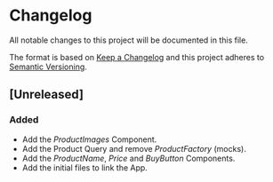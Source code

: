 # Changelog

All notable changes to this project will be documented in this file.

The format is based on [Keep a Changelog](http://keepachangelog.com/en/1.0.0/)
and this project adheres to [Semantic Versioning](http://semver.org/spec/v2.0.0.html).

## [Unreleased]

### Added

* Add the _ProductImages_ Component.
* Add the Product Query and remove _ProductFactory_ (mocks).
* Add the _ProductName_, _Price_ and _BuyButton_ Components.
* Add the initial files to link the App.

